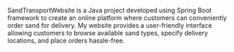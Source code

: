SandTransportWebsite is a Java project developed using Spring Boot framework to create an online platform where customers can conveniently order sand for delivery. My website provides a user-friendly interface allowing customers to browse available sand types, specify delivery locations, and place orders hassle-free.
